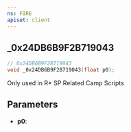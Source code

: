 ```yaml
---
ns: FIRE
apiset: client
---
```

## _0x24DB6B9F2B719043

```c
// 0x24DB6B9F2B719043
void _0x24DB6B9F2B719043(float p0);
```

Only used in R* SP Related Camp Scripts

## Parameters
* **p0**:
